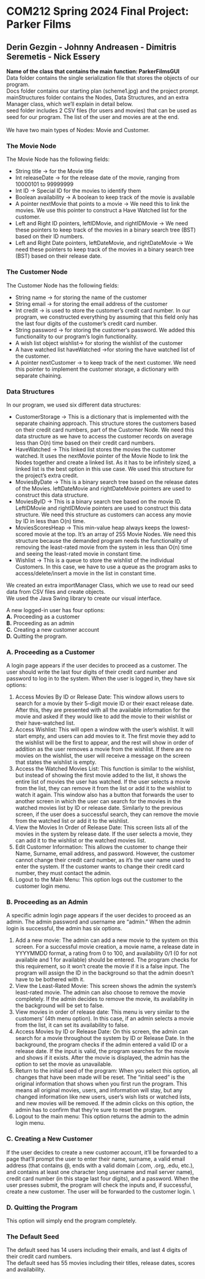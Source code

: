 # COM212 Spring 2024 Final Project: Parker Films
## Derin Gezgin - Johnny Andreasen - Dimitris Seremetis - Nick Essery


**Name of the class that contains the main function: ParkerFilmsGUI** \
Data folder contains the single serialization file that stores the objects of our program.\
Docs folder contains our starting plan (scheme1.jpg) and the project prompt.\
mainStructures folder contains the Nodes, Data Structures, and an extra Manager class, which we’ll explain in detail below.\
seed folder includes 2 CSV files (for users and movies) that can be used as seed for our program. The list of the user and movies are at the end.\
\
We have two main types of Nodes: Movie and Customer.

### The Movie Node
The Movie Node has the following fields:
- String title → for the Movie title
- Int releaseDate → for the release date of the movie, ranging from 10000101 to
99999999
- Int ID → Special ID for the movies to identify them
- Boolean availability → A boolean to keep track of the movie is available
- A pointer nextMovie that points to a movie → We need this to link the movies. We use
this pointer to construct a Have Watched list for the customer.
- Left and Right ID pointers, leftIDMovie, and rightIDMovie → We need these pointers to
keep track of the movies in a binary search tree (BST) based on their ID numbers.
- Left and Right Date pointers, leftDateMovie, and rightDateMovie → We need these
pointers to keep track of the movies in a binary search tree (BST) based on their release
date.

### The Customer Node
The Customer Node has the following fields:
- String name → for storing the name of the customer
- String email → for storing the email address of the customer
- Int credit → is used to store the customer’s credit card number. In our program, we
constructed everything by assuming that this field only has the last four digits of the
customer’s credit card number.
- String password → for storing the customer’s password. We added this functionality to
our program’s login functionality.
- A wish list object wishlist→ for storing the wishlist of the customer
- A have watched list haveWatched →for storing the have watched list of the customer.
- A pointer nextCustomer → to keep track of the next customer. We need this pointer to
implement the customer storage, a dictionary with separate chaining.

### Data Structures
In our program, we used six different data structures:
- CustomerStorage → This is a dictionary that is implemented with the separate chaining
approach. This structure stores the customers based on their credit card numbers, part of
the Customer Node. We need this data structure as we have to access the customer
records on average less than O(n) time based on their credit card numbers.
- HaveWatched → This linked list stores the movies the customer watched. It uses the
nextMovie pointer of the Movie Node to link the Nodes together and create a linked list. As
it has to be infinitely sized, a linked list is the best option in this use case. We used this
structure for the project’s extra credit.
- MoviesByDate → This is a binary search tree based on the release dates of the Movies.
leftDateMovie and rightDateMovie pointers are used to construct this data structure.
- MoviesByID → This is a binary search tree based on the movie ID. LeftIDMovie and
rightIDMovie pointers are used to construct this data structure. We need this structure as
customers can access any movie by ID in less than O(n) time.
- MoviesScoresHeap → This min-value heap always keeps the lowest-scored movie at the
top. It’s an array of 255 Movie Nodes. We need this structure because the demanded
program needs the functionality of removing the least-rated movie from the system in less
than O(n) time and seeing the least-rated movie in constant time.
- Wishlist → This is a queue to store the wishlist of the individual Customers. In this case,
we have to use a queue as the program asks to access/delete/insert a movie in the list in
constant time.

We created an extra importManager Class, which we use to read our seed data from CSV files and
create objects. \
We used the Java Swing library to create our visual interface.

A new logged-in user has four options: \
**A.** Proceeding as a customer \
**B.** Proceeding as an admin \
**C.** Creating a new customer account \
**D.** Quitting the program.


### A. Proceeding as a Customer
A login page appears if the user decides to proceed as a customer. The user should write the last four digits of their credit card number and password to
log in to the system. When the user is logged in, they have six options:
1. Access Movies By ID or Release Date: This window allows users to search for a movie by
their 5-digit movie ID or their exact release date. After this, they are presented with all the
available information for the movie and asked if they would like to add the movie to their
wishlist or their have-watched list.
2. Access Wishlist: This will open a window with the user’s wishlist. It will start empty, and
users can add movies to it. The first movie they add to the wishlist will be the first to appear,
and the rest will show in order of addition as the user removes a movie from the wishlist. If
there are no movies on the wishlist, the user will receive a message on the screen that
states the wishlist is empty.
3. Access the Watched Movies List: This function is similar to the wishlist, but instead of
showing the first movie added to the list, it shows the entire list of movies the user has
watched. If the user selects a movie from the list, they can remove it from the list or add it
to the wishlist to watch it again. This window also has a button that forwards the user to
another screen in which the user can search for the movies in the watched movies list by ID
or release date. Similarly to the previous screen, if the user does a successful search, they
can remove the movie from the watched list or add it to the wishlist.
4. View the Movies In Order of Release Date: This screen lists all of the movies in the
system by release date. If the user selects a movie, they can add it to the wishlist or the
watched movies list.
5. Edit Customer Information: This allows the customer to change their Name, Surname,
email address, and password. However, the customer cannot change their credit card
number, as it’s the user name used to enter the system. If the customer wants to change
their credit card number, they must contact the admin.
6. Logout to the Main Menu: This option logs out the customer to the customer login menu.

### B. Proceeding as an Admin
A specific admin login page appears if the user decides to proceed as
an admin. The admin password and username are “admin.” When the admin login is successful,
the admin has six options.
1. Add a new movie: The admin can add a new movie to the system on this screen. For a
successful movie creation, a movie name, a release date in YYYYMMDD format, a rating
from 0 to 100, and availability 0/1 (0 for not available and 1 for available) should be
entered. The program checks for this requirement, so it won’t create the movie if it is a
false input. The program will assign the ID in the background so that the admin doesn’t
have to be bothered with it.
2. View the Least-Rated Movie: This screen shows the admin the system’s least-rated
movie. The admin can also choose to remove the movie completely. If the admin decides
to remove the movie, its availability in the background will be set to false.
3. View movies in order of release date: This menu is very similar to the customers’ (4th
menu option). In this case, if an admin selects a movie from the list, it can set its
availability to false.
4. Access Movies by ID or Release Date: On this screen, the admin can search for a
movie throughout the system by ID or Release Date. In the background, the program
checks if the admin entered a valid ID or a release date. If the input is valid, the program
searches for the movie and shows if it exists. After the movie is displayed, the admin has
the option to set the movie as unavailable.
5. Return to the initial seed of the program: When you select this option, all changes
that have been made will be reset. The “initial seed” is the original information that shows
when you first run the program. This means all original movies, users, and information will
stay, but any changed information like new users, user’s wish lists or watched lists, and
new movies will be removed. If the admin clicks on this option, the admin has to confirm
that they’re sure to reset the program.
6. Logout to the main menu: This option returns the admin to the admin login menu.

### C. Creating a New Customer
If the user decides to create a new customer account, it’ll be
forwarded to a page that’ll prompt the user to enter their name, surname, a valid email
address (that contains @, ends with a valid domain (.com, .org, .edu, etc.), and contains at
least one character long username and mail server name), credit card number (in this stage
last four digits), and a password. When the user presses submit, the program will check the
inputs and, if successful, create a new customer. The user will be forwarded to the customer
login. \

### D. Quitting the Program
This option will simply end the program completely.

### The Default Seed
The default seed has 14 users including their emails, and last 4 digits of their credit card numbers. \
The default seed has 55 movies including their titles, release dates, scores and availability. 
